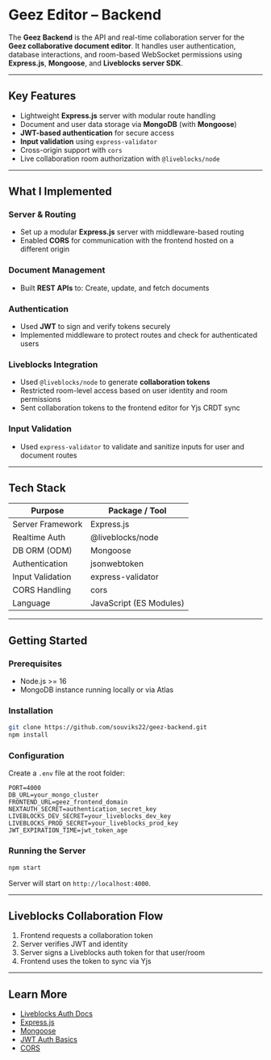 # Geez Editor – Backend

The **Geez Backend** is the API and real-time collaboration server for the **Geez collaborative document editor**. It handles user authentication, database interactions, and room-based WebSocket permissions using **Express.js**, **Mongoose**, and **Liveblocks server SDK**.

---

## Key Features

* Lightweight **Express.js** server with modular route handling
* Document and user data storage via **MongoDB** (with **Mongoose**)
* **JWT-based authentication** for secure access
* **Input validation** using `express-validator`
* Cross-origin support with `cors`
* Live collaboration room authorization with `@liveblocks/node`

---

## What I Implemented

### Server & Routing

* Set up a modular **Express.js** server with middleware-based routing
* Enabled **CORS** for communication with the frontend hosted on a different origin

### Document Management

* Built **REST APIs** to: Create, update, and fetch documents

### Authentication

* Used **JWT** to sign and verify tokens securely
* Implemented middleware to protect routes and check for authenticated users

### Liveblocks Integration

* Used `@liveblocks/node` to generate **collaboration tokens**
* Restricted room-level access based on user identity and room permissions
* Sent collaboration tokens to the frontend editor for Yjs CRDT sync

### Input Validation

* Used `express-validator` to validate and sanitize inputs for user and document routes

---

## Tech Stack

| Purpose          | Package / Tool          |
| ---------------- | ----------------------- |
| Server Framework | Express.js              |
| Realtime Auth    | @liveblocks/node        |
| DB ORM (ODM)     | Mongoose                |
| Authentication   | jsonwebtoken            |
| Input Validation | express-validator       |
| CORS Handling    | cors                    |
| Language         | JavaScript (ES Modules) |

---

## Getting Started

### Prerequisites

* Node.js >= 16
* MongoDB instance running locally or via Atlas

### Installation

```bash
git clone https://github.com/souviks22/geez-backend.git
npm install
```

### Configuration

Create a `.env` file at the root folder:

```env
PORT=4000
DB_URL=your_mongo_cluster
FRONTEND_URL=geez_frontend_domain
NEXTAUTH_SECRET=authentication_secret_key
LIVEBLOCKS_DEV_SECRET=your_liveblocks_dev_key
LIVEBLOCKS_PROD_SECRET=your_liveblocks_prod_key
JWT_EXPIRATION_TIME=jwt_token_age
```

### Running the Server

```bash
npm start
```

Server will start on `http://localhost:4000`.

---

## Liveblocks Collaboration Flow

1. Frontend requests a collaboration token
2. Server verifies JWT and identity
3. Server signs a Liveblocks auth token for that user/room
4. Frontend uses the token to sync via Yjs

---

## Learn More

* [Liveblocks Auth Docs](https://liveblocks.io/docs/authentication)
* [Express.js](https://expressjs.com/)
* [Mongoose](https://mongoosejs.com/)
* [JWT Auth Basics](https://jwt.io/)
* [CORS](https://developer.mozilla.org/en-US/docs/Web/HTTP/CORS)
